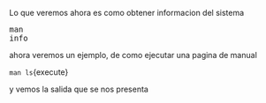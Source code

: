 Lo que veremos ahora es como obtener informacion del sistema

<pre>
man
info
</pre>


ahora veremos un ejemplo, de como ejecutar una pagina de manual

``man ls``{execute}

y vemos la salida que se nos presenta
